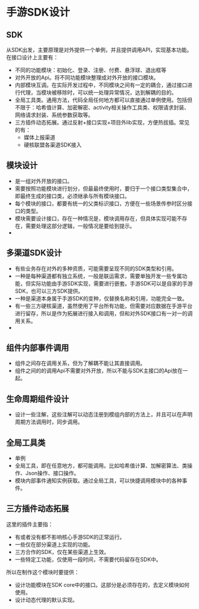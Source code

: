 # 手游SDK设计

## SDK

从SDK出发，主要原理是对外提供一个单例，并且提供调用API，实现基本功能。在接口设计上主要有：

- 不同的功能模块：初始化、登录、注册、付费、悬浮球、退出框等
- 对外开放的Api。将不同功能模块整理成对外开放的接口模块。
- 内部模块互调。在实际开发过程中，不同模块之间有一定的耦合，通过接口进行代理，当模块被移除时，可以统一处理异常情况，达到解耦的目的。
- 全局工具类。通用方法，代码全局任何地方都可以直接通过单例使用。包括但不限于：哈希值计算、加密解密、activity相关操作工具类、权限请求封装、网络请求封装、系统参数获取等。
- 三方插件动态拓展。通过反射+接口实现+项目外lib实现，方便热拔插。常见的有：
  - 媒体上报渠道
  - 硬核联盟各渠道SDK接入

## 模块设计

- 是一组对外开放的接口。
- 需要按照功能模块进行划分，但最最终使用时，要归于一个接口类型集合中，即最终生成的接口类，必须继承与所有模块接口。
- 每个模块的接口，都要有统一的父类标识接口，方便在一些场景传参时区分接口的类型。
- 模块需要设计接口，存在一种情况是，模块调用存在，但具体实现可能不存在，需要处理这部分逻辑，一般情况是要给到提示。
- 

## 多渠道SDK设计

- 有些业务存在对外的多种资质，可能需要呈现不同的SDK类型和引用。
- 一种是每种渠道都有独立系统，一般是联运需求，需要单独开发一些专属功能，但实际功能由手游SDK实现，需要进行嵌套。手游SDK可以是自家的手游SDK，也可以三方SDK提供。
- 一种是渠道本身属于手游SDK的变种，仅替换名称和引用，功能完全一致。
- 有一些三方硬核渠道，虽然使用了平台所有功能，但需要对应数据在手游平台进行留存，所以是作为拓展进行接入和调用，但和对外SDK接口有一对一的调用关系。
- 

## 组件内部事件调用

- 组件之间存在调用关系，但为了解耦不能让其直接调用。
- 组件之间的的调用Api不需要对外开放，所以不能与SDK主接口的Api放在一起。

## 生命周期组件设计

- 设计一些注解，这些注解可以动态注册到模组内部的方法上，并且可以在声明周期方法调用时，同步调用。

## 全局工具类

- 单例
- 全局工具，即在任意地方，都可能调用。比如哈希值计算、加解密算法、类操作、Json操作、接口操作。
- 模块内部事件通知实例获取。通过全局工具，可以快捷调用模块中的各种事件。

## 三方插件动态拓展

这里的插件主要指：

- 有或者没有都不影响核心手游SDK的正常运行。
- 一些仅在部分渠道上实现的功能。
- 三方合作的SDK，仅在某些渠道上生效。
- 一些特定工功能，仅使用一段时间，不需要代码留存在SDK中。

所以在制作这个模块时要提供：

- 设计功能模块在SDK core中的接口。这部分是必须存在的，去定义模块如何使用。
- 设计动态代理的默认实现。
